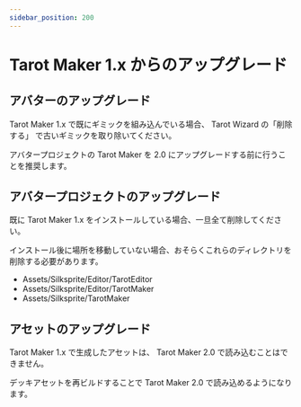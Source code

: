 ```yaml
---
sidebar_position: 200
---
```


# Tarot Maker 1.x からのアップグレード

## アバターのアップグレード

Tarot Maker 1.x で既にギミックを組み込んでいる場合、 Tarot Wizard の「削除する」 で古いギミックを取り除いてください。

アバタープロジェクトの Tarot Maker を 2.0 にアップグレードする前に行うことを推奨します。

## アバタープロジェクトのアップグレード

既に Tarot Maker 1.x をインストールしている場合、一旦全て削除してください。

インストール後に場所を移動していない場合、おそらくこれらのディレクトリを削除する必要があります。

- Assets/Silksprite/Editor/TarotEditor
- Assets/Silksprite/Editor/TarotMaker
- Assets/Silksprite/TarotMaker

## アセットのアップグレード

Tarot Maker 1.x で生成したアセットは、 Tarot Maker 2.0 で読み込むことはできません。

デッキアセットを再ビルドすることで Tarot Maker 2.0 で読み込めるようになります。
